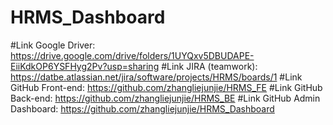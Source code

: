 # HRMS_Dashboard
#Link Google Driver: https://drive.google.com/drive/folders/1UYQxv5DBUDAPE-EiiKdkOP6YSFHyg2Pv?usp=sharing
#Link JIRA (teamwork): https://datbe.atlassian.net/jira/software/projects/HRMS/boards/1
#Link GitHub Front-end: https://github.com/zhangliejunjie/HRMS_FE
#Link GitHub Back-end: https://github.com/zhangliejunjie/HRMS_BE
#Link GitHub Admin Dashboard: https://github.com/zhangliejunjie/HRMS_Dashboard
